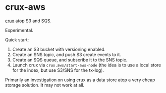 # crux-aws

[crux](https://juxt.pro/crux/) atop S3 and SQS.

Experimental.

Quick start:

1. Create an S3 bucket with versioning enabled.
2. Create an SNS topic, and push S3 create events to it.
3. Create an SQS queue, and subscribe it to the SNS topic.
4. Launch crux via `crux.aws/start-aws-node` (the idea is
   to use a local store for the index, but use S3/SNS for
   the tx-log).

Primarily an investigation on using crux as a data store
atop a very cheap storage solution. It may not work at all.